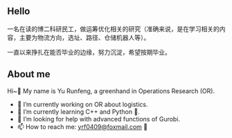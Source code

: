 ## Hello
一名在读的博二科研民工，做运筹优化相关的研究（准确来说，是在学习相关的内容，主要为物流方向，选址、路径、仓储机器人等）。

一直以来挣扎在能否毕业的边缘，努力沉淀，希望按期毕业。

## About me 
Hi~👋 My name is Yu Runfeng, a greenhand in Operations Research (OR). 

- 🔭 I’m currently working on OR about logistics. 
- 🌱 I’m currently learning C++ and Python 🐍.
- 🤔 I’m looking for help with advanced functions of Gurobi.
- 📫 How to reach me: yrf0409@foxmail.com 🦊



<!--
**yrf990409/yrf990409** is a ✨ _special_ ✨ repository because its `README.md` (this file) appears on your GitHub profile.

Here are some ideas to get you started:

- 🔭 I’m currently working on ...
- 🌱 I’m currently learning ...
- 👯 I’m looking to collaborate on ...
- 🤔 I’m looking for help with ...
- 💬 Ask me about ...
- 📫 How to reach me: ...
- 😄 Pronouns: ...
- ⚡ Fun fact: ...
-->

